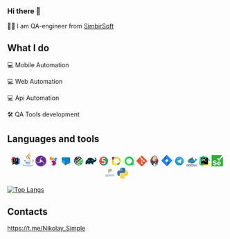 ### Hi there 👋

👨‍💻 I am QA-engineer from [SimbirSoft](https://www.simbirsoft.com/?ysclid=l5e5b5cqek175135380)

## What I do

💻 Mobile Automation

💻 Web Automation

💻 Api Automation

🛠 QA Tools development

## Languages and tools

<p  align="center"><code><img width="5%" title="IntelliJ IDEA" src="images/picture_IDEA-logo.svg"></code>
<code><img width="5%" title="Java" src="images/picture_java-logo.svg"></code>
<code><img width="5%" title="Appium" src="images/appium-logo.svg"></code>
<code><img width="5%" title="Selenide" src="images/picture_selenide-logo.svg"></code>
<code><img width="5%" title="Selenoid" src="images/picture_selenoid-logo.svg"></code>
<code><img width="5%" title="REST-Assured" src="images/picture_rest-assured-logo.svg"></code>
<code><img width="5%" title="Gradle" src="images/picture_gradle-logo.svg "></code>
<code><img width="5%" title="JUnit5" src="images/picture_junit5-logo.svg"></code>
<code><img width="5%" title="Allure Report" src="images/picture_allure-Report-logo.svg"></code>
<code><img width="5%" title="Allure TestOps" src="images/picture_allure-ee-logo.svg"></code>
<code><img width="5%" title="Github" src="images/picture_git-logo.svg"></code>
<code><img width="5%" title="Jenkins" src="images/picture_jenkins-logo.svg"></code>
<code><img width="5%" title="Jira" src="images/picture_jira-logo.svg"></code>
<code><img width="5%" title="Telegram" src="images/picture_Telegram.svg"></code>
<code><img width="5%" title="Docker" src="images/docker-logo.svg"></code>
<code><img width="5%" title="PyCharm" src="images/pycharm-logo.svg"></code>
<code><img width="5%" title="Selenium" src="images/selenium-logo.svg"></code>
<code><img width="5%" title="Pytest" src="images/Pytest_logo.svg"></code>
<code><img width="5%" title="Python" src="images/python-logo.svg"></code></p>

[![Top Langs](https://github-readme-stats.vercel.app/api/top-langs/?username=SimpleCat1)](https://github.com/anuraghazra/github-readme-stats)

## Contacts

https://t.me/Nikolay_Simple
